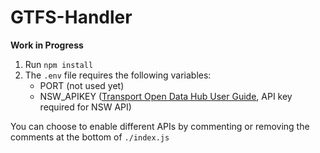 # GTFS-Handler

**Work in Progress**

1. Run `npm install`
2. The `.env` file requires the following variables:
    - PORT (not used yet)
    - NSW_APIKEY ([Transport Open Data Hub User Guide](https://opendata.transport.nsw.gov.au/developers/userguide), API key required for NSW
      API)

You can choose to enable different APIs by commenting or removing the comments at the bottom of `./index.js`
